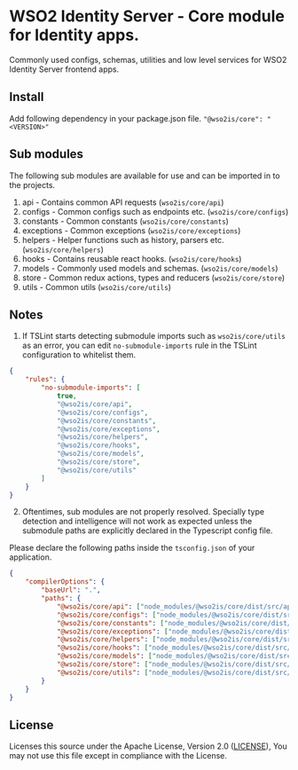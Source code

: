 # WSO2 Identity Server - Core module for Identity apps.

Commonly used configs, schemas, utilities and low level services for WSO2 Identity Server frontend apps.

## Install
Add following dependency in your package.json file.
`"@wso2is/core": "<VERSION>"`

## Sub modules

The following sub modules are available for use and can be imported in to the projects.

1. api - Contains common API requests (`wso2is/core/api`)
2. configs - Common configs such as endpoints etc. (`wso2is/core/configs`)
3. constants - Common constants (`wso2is/core/constants`)
4. exceptions - Common exceptions (`wso2is/core/exceptions`)
5. helpers - Helper functions such as history, parsers etc. (`wso2is/core/helpers`)
6. hooks - Contains reusable react hooks. (`wso2is/core/hooks`)
7. models - Commonly used models and schemas. (`wso2is/core/models`)
8. store - Common redux actions, types and reducers (`wso2is/core/store`)
9. utils - Common utils (`wso2is/core/utils`)

## Notes

1. If TSLint starts detecting submodule imports such as `wso2is/core/utils` as an error, you can edit `no-submodule-imports` rule in the TSLint configuration to whitelist them.

```json
{
    "rules": {
        "no-submodule-imports": [
            true,
            "@wso2is/core/api",
            "@wso2is/core/configs",
            "@wso2is/core/constants",
            "@wso2is/core/exceptions",
            "@wso2is/core/helpers",
            "@wso2is/core/hooks",
            "@wso2is/core/models",
            "@wso2is/core/store",
            "@wso2is/core/utils"
        ]
    }
}
``` 

2. Oftentimes, sub modules are not properly resolved. Specially type detection and intelligence will not work as expected unless the submodule paths are explicitly declared in the Typescript config file.  

Please declare the following paths inside the `tsconfig.json` of your application.

```json
{
    "compilerOptions": {
        "baseUrl": ".",
        "paths": {
            "@wso2is/core/api": ["node_modules/@wso2is/core/dist/src/api"],
            "@wso2is/core/configs": ["node_modules/@wso2is/core/dist/src/configs"],
            "@wso2is/core/constants": ["node_modules/@wso2is/core/dist/src/constants"],
            "@wso2is/core/exceptions": ["node_modules/@wso2is/core/dist/src/exceptions"],
            "@wso2is/core/helpers": ["node_modules/@wso2is/core/dist/src/helpers"],
            "@wso2is/core/hooks": ["node_modules/@wso2is/core/dist/src/hooks"],
            "@wso2is/core/models": ["node_modules/@wso2is/core/dist/src/models"],
            "@wso2is/core/store": ["node_modules/@wso2is/core/dist/src/store"],
            "@wso2is/core/utils": ["node_modules/@wso2is/core/dist/src/utils"]
        }
    }
}
```


## License

Licenses this source under the Apache License, Version 2.0 ([LICENSE](LICENSE)), You may not use this file except in compliance with the License.


